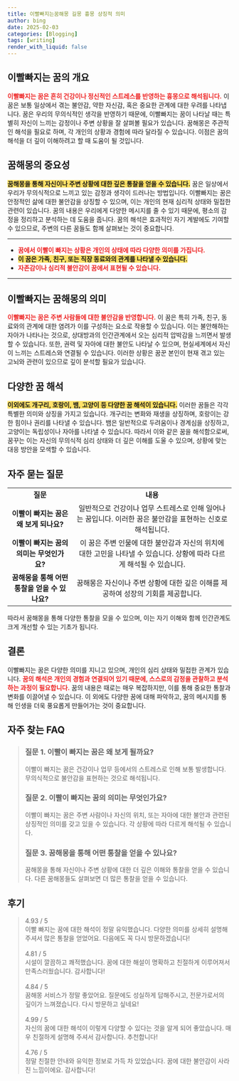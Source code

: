 ```yaml
---
title: 이빨빠지는꿈해몽 길몽 흉몽 상징적 의미
author: bing
date: 2025-02-03
categories: [Blogging]
tags: [writing]
render_with_liquid: false
---
```



<h2 id='이빨빠지는 꿈의 개요'>이빨빠지는 꿈의 개요</h2>

<p><b><span style="color: #ee2323;">이빨빠지는 꿈은 흔히 건강이나 정신적인 스트레스를 반영하는 흉몽으로 해석됩니다.</span></b> 이 꿈은 보통 일상에서 겪는 불안감, 약한 자신감, 혹은 중요한 관계에 대한 우려를 나타냅니다. 꿈은 우리의 무의식적인 생각을 반영하기 때문에, 이빨빠지는 꿈이 나타날 때는 특별히 자신이 느끼는 감정이나 주변 상황을 잘 살펴볼 필요가 있습니다. 꿈해몽은 주관적인 해석을 필요로 하며, 각 개인의 상황과 경험에 따라 달라질 수 있습니다. 이점은 꿈의 해석을 더 깊이 이해하려고 할 때 도움이 될 것입니다.</p>

<h2 id='꿈해몽의 중요성'>꿈해몽의 중요성</h2>

<p><b><span style="background-color: #ffe066;">꿈해몽을 통해 자신이나 주변 상황에 대한 깊은 통찰을 얻을 수 있습니다.</span></b> 꿈은 일상에서 우리가 무의식적으로 느끼고 있는 감정과 생각이 드러나는 방법입니다. 이빨빠지는 꿈은 안정적인 삶에 대한 불안감을 상징할 수 있으며, 이는 개인의 현재 심리적 상태와 밀접한 관련이 있습니다. 꿈의 내용은 우리에게 다양한 메시지를 줄 수 있기 때문에, 평소의 감정을 정리하고 분석하는 데 도움을 줍니다. 꿈의 해석은 효과적인 자기 계발에도 기여할 수 있으므로, 주변의 다른 꿈들도 함께 살펴보는 것이 중요합니다.</p>

<hr />

<ul>
    <li><b><span style="color: #ee2323;">꿈에서 이빨이 빠지는 상황은 개인의 상태에 따라 다양한 의미를 가집니다.</span></b></li>
    <li><b><span style="background-color: #ffe066;">이 꿈은 가족, 친구, 또는 직장 동료와의 관계를 나타낼 수 있습니다.</span></b></li>
    <li><b><span style="color: #ee2323;">자존감이나 심리적 불안감이 꿈에서 표현될 수 있습니다.</span></b></li>
</ul>

<hr />

<h2 id='이빨빠지는 꿈해몽의 의미'>이빨빠지는 꿈해몽의 의미</h2>

<p><b><span style="color: #ee2323;">이빨빠지는 꿈은 주변 사람들에 대한 불안감을 반영합니다.</span></b> 이 꿈은 특히 가족, 친구, 동료와의 관계에 대한 염려가 이를 구성하는 요소로 작용할 수 있습니다. 이는 불안해하는 자아가 나타나는 것으로, 상대방과의 인간관계에서 오는 심리적 압박감을 느끼면서 발생할 수 있습니다. 또한, 권력 및 자아에 대한 불안도 나타날 수 있으며, 현실세계에서 자신이 느끼는 스트레스와 연결될 수 있습니다. 이러한 상황은 꿈꾼 본인이 현재 겪고 있는 고뇌와 관련이 있으므로 깊이 분석할 필요가 있습니다.</p>

<h2 id='다양한 꿈 해석'>다양한 꿈 해석</h2>

<p><b><span style="background-color: #ffe066;">이외에도 개구리, 호랑이, 뱀, 고양이 등 다양한 꿈 해석이 있습니다.</span></b> 이러한 꿈들은 각각 특별한 의미와 상징을 가지고 있습니다. 개구리는 변화와 재생을 상징하며, 호랑이는 강한 힘이나 권리를 나타낼 수 있습니다. 뱀은 일반적으로 두려움이나 경계심을 상징하고, 고양이는 독립성이나 자아를 나타낼 수 있습니다. 따라서 이와 같은 꿈을 해석함으로써, 꿈꾸는 이는 자신의 무의식적 심리 상태와 더 깊은 이해를 도울 수 있으며, 상황에 맞는 대응 방안을 모색할 수 있습니다.</p>

<h2 id='자주 묻는 질문'>자주 묻는 질문</h2>

<table>
    <tr>
        <td style="text-align: center; height: 17px;"><b>질문</b></td>
        <td style="text-align: center; height: 17px;"><b>내용</b></td>
    </tr>
    <tr>
        <td style="text-align: center; height: 17px;"><b>이빨이 빠지는 꿈은 왜 보게 되나요?</b></td>
        <td style="text-align: center; height: 17px;">일반적으로 건강이나 업무 스트레스로 인해 일어나는 꿈입니다. 이러한 꿈은 불안감을 표현하는 신호로 해석됩니다.</td>
    </tr>
    <tr>
        <td style="text-align: center; height: 17px;"><b>이빨이 빠지는 꿈의 의미는 무엇인가요?</b></td>
        <td style="text-align: center; height: 17px;">이 꿈은 주변 인물에 대한 불안감과 자신의 위치에 대한 고민을 나타낼 수 있습니다. 상황에 따라 다르게 해석될 수 있습니다.</td>
    </tr>
    <tr>
        <td style="text-align: center; height: 17px;"><b>꿈해몽을 통해 어떤 통찰을 얻을 수 있나요?</b></td>
        <td style="text-align: center; height: 17px;">꿈해몽은 자신이나 주변 상황에 대한 깊은 이해를 제공하여 성장의 기회를 제공합니다.</td>
    </tr>
</table>

<p>따라서 꿈해몽을 통해 다양한 통찰을 모을 수 있으며, 이는 자기 이해와 함께 인간관계도 크게 개선할 수 있는 기초가 됩니다.</p>

<h2 id='결론'>결론</h2>

<p>이빨빠지는 꿈은 다양한 의미를 지니고 있으며, 개인의 심리 상태와 밀접한 관계가 있습니다. <b><span style="color: #ee2323;">꿈의 해석은 개인의 경험과 연결되어 있기 때문에, 스스로의 감정을 관찰하고 분석하는 과정이 필요합니다.</span></b> 꿈의 내용은 때로는 매우 복잡하지만, 이를 통해 중요한 통찰과 변화를 이끌어낼 수 있습니다. 이 외에도 다양한 꿈에 대해 파악하고, 꿈의 메시지를 통해 인생을 더욱 풍요롭게 만들어가는 것이 중요합니다.</p>


<h2 id='자주_찾는_FAQ'>자주 찾는 FAQ</h2>
<div itemscope="" itemtype="https://schema.org/FAQPage"> 
<blockquote> 
<div itemscope="" itemprop="mainEntity" itemtype="https://schema.org/Question"> 
<h3 itemprop="name">질문 1. 이빨이 빠지는 꿈은 왜 보게 될까요?</h3> 
<div itemscope="" itemprop="acceptedAnswer" itemtype="https://schema.org/Answer"> 
<span itemprop="text"> 
<p>이빨이 빠지는 꿈은 건강이나 업무 등에서의 스트레스로 인해 보통 발생합니다. 무의식적으로 불안감을 표현하는 것으로 해석됩니다.</p> 
</span> 
</div> 
</div> 
<div itemscope="" itemprop="mainEntity" itemtype="https://schema.org/Question"> 
<h3 itemprop="name">질문 2. 이빨이 빠지는 꿈의 의미는 무엇인가요?</h3> 
<div itemscope="" itemprop="acceptedAnswer" itemtype="https://schema.org/Answer"> 
<span itemprop="text"> 
<p>이빨이 빠지는 꿈은 주변 사람이나 자신의 위치, 또는 자아에 대한 불안과 관련된 상징적인 의미를 갖고 있을 수 있습니다. 각 상황에 따라 다르게 해석될 수 있습니다.</p> 
</span> 
</div> 
</div> 
<div itemscope="" itemprop="mainEntity" itemtype="https://schema.org/Question"> 
<h3 itemprop="name">질문 3. 꿈해몽을 통해 어떤 통찰을 얻을 수 있나요?</h3> 
<div itemscope="" itemprop="acceptedAnswer" itemtype="https://schema.org/Answer"> 
<span itemprop="text"> 
<p>꿈해몽을 통해 자신이나 주변 상황에 대한 더 깊은 이해와 통찰을 얻을 수 있습니다. 다른 꿈해몽들도 살펴보면 더 많은 통찰을 얻을 수 있습니다.</p> 
</span> 
</div> 
</div> 
</blockquote> 
</div>
<h2 id='후기'>후기</h2>
<div itemscope itemtype="https://schema.org/Product">
  <blockquote>
  <div itemprop="review" itemscope itemtype="https://schema.org/Review">
      <div itemprop="reviewRating" itemscope itemtype="https://schema.org/Rating"> <span itemprop="ratingValue">4.93</span> / <span itemprop="bestRating">5</span> </div>
      <span itemprop="reviewBody">이빨 빠지는 꿈에 대한 해석이 정말 유익했습니다. 다양한 의미를 상세히 설명해 주셔서 많은 통찰을 얻었어요. 다음에도 꼭 다시 방문하겠습니다!</span>
  </div>
  <br>
  <div itemprop="review" itemscope itemtype="https://schema.org/Review">
      <div itemprop="reviewRating" itemscope itemtype="https://schema.org/Rating"> <span itemprop="ratingValue">4.81</span> / <span itemprop="bestRating">5</span> </div>
      <span itemprop="reviewBody">시설이 깔끔하고 쾌적했습니다. 꿈에 대한 해설이 명확하고 친절하게 이루어져서 만족스러웠습니다. 감사합니다!</span>
  </div>
  <br>
  <div itemprop="review" itemscope itemtype="https://schema.org/Review">
      <div itemprop="reviewRating" itemscope itemtype="https://schema.org/Rating"> <span itemprop="ratingValue">4.84</span> / <span itemprop="bestRating">5</span> </div>
      <span itemprop="reviewBody">꿈해몽 서비스가 정말 좋았어요. 질문에도 성실하게 답해주시고, 전문가로서의 깊이가 느껴졌습니다. 다시 방문하고 싶네요!</span>
  </div>
  <br>
  <div itemprop="review" itemscope itemtype="https://schema.org/Review">
      <div itemprop="reviewRating" itemscope itemtype="https://schema.org/Rating"> <span itemprop="ratingValue">4.99</span> / <span itemprop="bestRating">5</span> </div>
      <span itemprop="reviewBody">자신의 꿈에 대한 해석이 이렇게 다양할 수 있다는 것을 알게 되어 좋았습니다. 매우 친절하게 설명해 주셔서 감사합니다. 추천합니다!</span>
  </div>
  <br>
  <div itemprop="review" itemscope itemtype="https://schema.org/Review">
      <div itemprop="reviewRating" itemscope itemtype="https://schema.org/Rating"> <span itemprop="ratingValue">4.76</span> / <span itemprop="bestRating">5</span> </div>
      <span itemprop="reviewBody">정말 친절한 안내와 유익한 정보로 가득 차 있었습니다. 꿈에 대한 불안감이 사라진 느낌이에요. 감사합니다!</span>
  </div>
  </blockquote>
</div>
